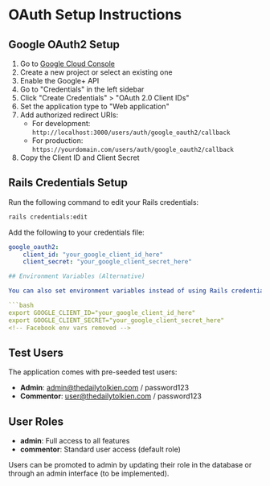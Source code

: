 # OAuth Setup Instructions

## Google OAuth2 Setup

1. Go to [Google Cloud Console](https://console.cloud.google.com/)
2. Create a new project or select an existing one
3. Enable the Google+ API
4. Go to "Credentials" in the left sidebar
5. Click "Create Credentials" > "OAuth 2.0 Client IDs"
6. Set the application type to "Web application"
7. Add authorized redirect URIs:
    - For development: `http://localhost:3000/users/auth/google_oauth2/callback`
    - For production: `https://yourdomain.com/users/auth/google_oauth2/callback`
8. Copy the Client ID and Client Secret

## Rails Credentials Setup

Run the following command to edit your Rails credentials:

```bash
rails credentials:edit
```

Add the following to your credentials file:

````yaml
google_oauth2:
    client_id: "your_google_client_id_here"
    client_secret: "your_google_client_secret_here"

## Environment Variables (Alternative)

You can also set environment variables instead of using Rails credentials:

```bash
export GOOGLE_CLIENT_ID="your_google_client_id_here"
export GOOGLE_CLIENT_SECRET="your_google_client_secret_here"
<!-- Facebook env vars removed -->
````

## Test Users

The application comes with pre-seeded test users:

-   **Admin**: admin@thedailytolkien.com / password123
-   **Commentor**: user@thedailytolkien.com / password123

## User Roles

-   **admin**: Full access to all features
-   **commentor**: Standard user access (default role)

Users can be promoted to admin by updating their role in the database or through an admin interface (to be implemented).
